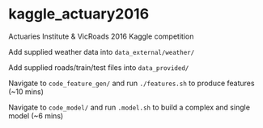 # kaggle_actuary2016
Actuaries Institute &amp; VicRoads 2016 Kaggle competition

Add supplied weather data into `data_external/weather/`

Add supplied roads/train/test files into `data_provided/`

Navigate to `code_feature_gen/` and run `./features.sh` to produce features (~10 mins)

Navigate to `code_model/` and run `.model.sh` to build a complex and single model (~6 mins)
